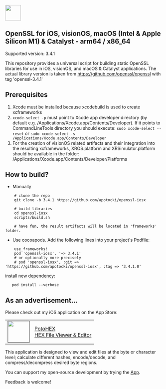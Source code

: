 [<img src="https://api.gitsponsors.com/api/badge/img?id=325850458" height="50">](https://api.gitsponsors.com/api/badge/link?p=Qf7dHIzVXuwETf3oKR9yejULvHntzJV39eKpgyDXlxMDeRKfRgTXBnp24UT0aohucuOue6QQIj1o3sIHMiXZDcohgcSfIL13KS2X8SzEAljxhOoPOa+hY65B0F/xEvRclBtUeCvEKLRSLHtnWv+HbA==)

## OpenSSL for iOS, visionOS, macOS (Intel & Apple Silicon M1) & Catalyst - arm64 / x86_64

Supported version: 3.4.1

This repository provides a universal script for building static OpenSSL libraries for use in iOS, visionOS, and macOS & Catalyst applications.
The actual library version is taken from https://github.com/openssl/openssl with tag 'openssl-3.4.1'

## Prerequisites
  1) Xcode must be installed because xcodebuild is used to create xcframeworks
  2) ```xcode-select -p``` must point to Xcode app developer directory (by default e.g. /Applications/Xcode.app/Contents/Developer). If it points to CommandLineTools directory you should execute:
  ```sudo xcode-select --reset``` or ```sudo xcode-select -s /Applications/Xcode.app/Contents/Developer```
  3) For the creation of visionOS related artifacts and their integration into the resulting xcframeworks, XROS.platform and XRSimulator.platform should be available in the folder: /Applications/Xcode.app/Contents/Developer/Platforms

## How to build?
 - Manually
```
    # clone the repo
    git clone -b 3.4.1 https://github.com/apotocki/openssl-iosx
    
    # build libraries
    cd openssl-iosx
    scripts/build.sh

    # have fun, the result artifacts will be located in 'frameworks' folder.
```    
 - Use cocoapods. Add the following lines into your project's Podfile:
```
    use_frameworks!
    pod 'openssl-iosx', '~> 3.4.1' 
    # or optionally more precisely
    # pod 'openssl-iosx', :git => 'https://github.com/apotocki/openssl-iosx', :tag => '3.4.1.0'
```    
install new dependency:
```
   pod install --verbose
```    

## As an advertisement…
Please check out my iOS application on the App Store:

[<table align="center" border=0 cellspacing=0 cellpadding=0><tr><td><img src="https://is4-ssl.mzstatic.com/image/thumb/Purple112/v4/78/d6/f8/78d6f802-78f6-267a-8018-751111f52c10/AppIcon-0-1x_U007emarketing-0-10-0-85-220.png/460x0w.webp" width="70"/></td><td><a href="https://apps.apple.com/us/app/potohex/id1620963302">PotoHEX</a><br>HEX File Viewer & Editor</td><tr></table>]()

This application is designed to view and edit files at the byte or character level; calculate different hashes, encode/decode, and compress/decompress desired byte regions.
  
You can support my open-source development by trying the [App](https://apps.apple.com/us/app/potohex/id1620963302).

Feedback is welcome!